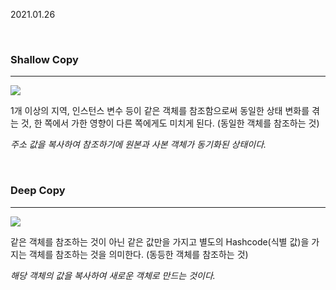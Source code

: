 2021.01.26

<br/>

### **Shallow Copy**

---

<img src="https://www.notion.so/image/https%3A%2F%2Fs3-us-west-2.amazonaws.com%2Fsecure.notion-static.com%2F40fedb7d-af3e-4c8f-9b5a-518f5f37364e%2FUntitled.png?table=block&id=39bab5f4-661c-42c5-bbf8-a0ec5520e21c&spaceId=3f0ac77b-a821-45cf-b1be-d98cfb99a8c7&width=3040&userId=6c65ec07-595a-45d5-a0cf-68530a8bac2d&cache=v2" witdh="80%" />

1개 이상의 지역, 인스턴스 변수 등이 같은 객체를 참조함으로써 동일한 상태 변화를 겪는 것, 한 쪽에서 가한 영향이 다른 쪽에게도 미치게 된다. (동일한 객체를 참조하는 것)

*주소 값을 복사하여 참조하기에 원본과 사본 객체가 동기화된 상태이다.*

<br/>

### **Deep Copy**

---

<img src="https://www.notion.so/image/https%3A%2F%2Fs3-us-west-2.amazonaws.com%2Fsecure.notion-static.com%2F2eef9bff-221d-445e-b4a3-a3847fb14828%2FUntitled.png?table=block&id=68172dec-b860-48f9-a60b-04d1fc55e551&spaceId=3f0ac77b-a821-45cf-b1be-d98cfb99a8c7&width=3040&userId=6c65ec07-595a-45d5-a0cf-68530a8bac2d&cache=v2" witdh="80%" />

같은 객체를 참조하는 것이 아닌 같은 값만을 가지고 별도의 Hashcode(식별 값)을 가지는 객체를 참조하는 것을 의미한다. (동등한 객체를 참조하는 것) 

*해당 객체의 값을 복사하여 새로운 객체로 만드는 것이다.*